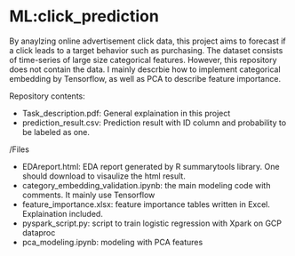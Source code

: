 # ML:click_prediction 
By anaylzing online advertisement click data, this project aims to forecast if a click leads to a target behavior such as purchasing.
The dataset consists of time-series of large size categorical features. However, this repository does not contain the data. I mainly descrbie how to implement categorical embedding by Tensorflow, as well as PCA to describe feature importance.

Repository contents:
- Task_description.pdf: General explaination in this project
- prediction_result.csv: Prediction result with ID column and probability to be labeled as one.


/Files
- EDAreport.html: EDA report generated by R summarytools library. One should download to visaulize the html result.
- category_embedding_validation.ipynb: the main modeling code with comments. It mainly use Tensorflow
- feature_importance.xlsx: feature importance tables written in Excel. Explaination included.
- pyspark_script.py: script to train logistic regression with Xpark on GCP dataproc
- pca_modeling.ipynb: modeling with PCA features
